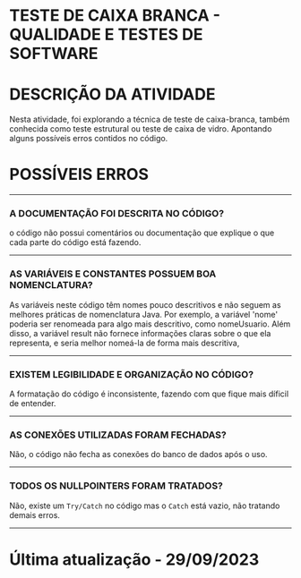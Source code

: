 # TESTE DE CAIXA BRANCA - QUALIDADE E TESTES DE SOFTWARE
# DESCRIÇÃO DA ATIVIDADE
Nesta atividade, foi explorando a técnica de teste de caixa-branca, também conhecida como teste estrutural ou teste de caixa de vidro. Apontando alguns possíveis erros contidos no código.
# POSSÍVEIS ERROS

<hr>

### A DOCUMENTAÇÃO FOI DESCRITA NO CÓDIGO?
o código não possui comentários ou documentação que explique o que cada parte do código está fazendo.
<hr>

### AS VARIÁVEIS E CONSTANTES POSSUEM BOA NOMENCLATURA?
As variáveis neste código têm nomes pouco descritivos e não seguem as melhores práticas de nomenclatura Java. Por exemplo, a variável 'nome' poderia ser renomeada para algo mais descritivo, como nomeUsuario. Além disso, a variável result não fornece informações claras sobre o que ela representa, e seria melhor nomeá-la de forma mais descritiva,
<hr>

### EXISTEM LEGIBILIDADE E ORGANIZAÇÃO NO CÓDIGO?
A formatação do código é inconsistente, fazendo com que fique mais díficil de entender.
<hr>

### AS CONEXÕES UTILIZADAS FORAM FECHADAS?
Não, o código não fecha as conexões do banco de dados após o uso.
<hr>

### TODOS OS NULLPOINTERS FORAM TRATADOS?
Não, existe um `Try/Catch` no código mas o `Catch` está vazio, não tratando demais erros.

<hr>

# Última atualização - 29/09/2023
